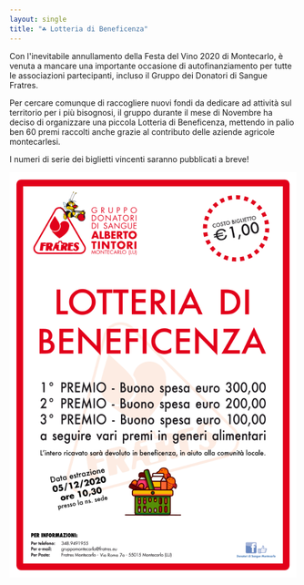 ```yaml
---
layout: single
title: "☘️ Lotteria di Beneficenza"
---
```


Con l'inevitabile annullamento della Festa del Vino 2020 di Montecarlo, è venuta
a mancare una importante occasione di autofinanziamento per tutte le
associazioni partecipanti, incluso il Gruppo dei Donatori di Sangue Fratres.

Per cercare comunque di raccogliere nuovi fondi da dedicare ad attività sul
territorio per i più bisognosi, il gruppo durante il mese di Novembre ha deciso
di organizzare una piccola Lotteria di Beneficenza, mettendo in palio ben 60
premi raccolti anche grazie al contributo delle aziende agricole montecarlesi.

I numeri di serie dei biglietti vincenti saranno pubblicati a breve!

![locandina lotteria](/assets/images/2020/locandina-lotteria-fratres-montecarlo-2020.png)
